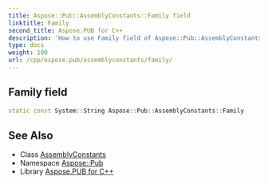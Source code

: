 ```yaml
---
title: Aspose::Pub::AssemblyConstants::Family field
linktitle: Family
second_title: Aspose.PUB for C++
description: 'How to use Family field of Aspose::Pub::AssemblyConstants class in C++.'
type: docs
weight: 100
url: /cpp/aspose.pub/assemblyconstants/family/
---
```

## Family field




```cpp
static const System::String Aspose::Pub::AssemblyConstants::Family
```

## See Also

* Class [AssemblyConstants](../)
* Namespace [Aspose::Pub](../../)
* Library [Aspose.PUB for C++](../../../)
